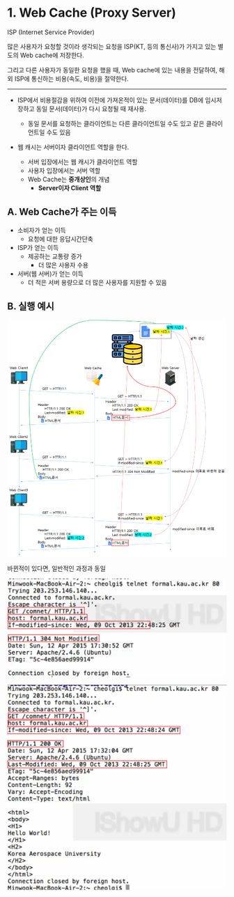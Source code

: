 # 1. Web Cache (Proxy Server)

ISP (Internet Service Provider)

많은 사용자가 요청할 것이라 생각되는 요청을 ISP(KT, 등의 통신사)가 가지고 있는 별도의 Web cache에 저장한다.

그리고 다른 사용자가 동일한 요청을 했을 때, Web cache에 있는 내용을 전달하여, 해외 ISP에 통신하는 비용(속도, 비용)을 절약한다.

---

- ISP에서 비용절감을 위하여 이전에 가져온적이 있는 문서(데이터)를 DB에 임시저장하고 동일 문서(데이터)가 다시 요청될 때 재사용. 
	- 동일 문서를 요청하는 클라이언트는 다른 클라이언트일 수도 있고 같은 클라이언트일 수도 있음

- 웹 캐시는 서버이자 클라이언트 역할을 한다.
	- 서버 입장에서는 웹 캐시가 클라이언트 역할
	- 사용자 입장에서는 서버 역할
	- Web Cache는 **중개상인**의 개념
		- **Server이자 Client 역할**

## A. Web Cache가 주는 이득

- 소비자가 얻는 이득
	- 요청에 대한 응답시간단축
- ISP가 얻는 이득
	- 제공하는 교통량 증가
		- 더 많은 사용자 수용
- 서버(웹 서버)가 얻는 이득
	- 더 적은 서버 용량으로 더 많은 사용자를 지원할 수 있음

## B. 실행 예시

![](/bin/Network_image/network_3_34.png)

바뀐적이 있다면, 일반적인 과정과 동일

![](/bin/Network_image/network_3_35.png)

![](/bin/Network_image/network_3_36.png)